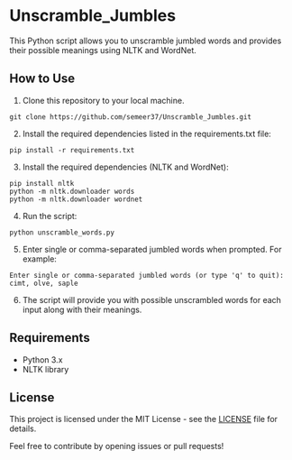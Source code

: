# Unscramble_Jumbles
This Python script allows you to unscramble jumbled words and provides their possible meanings using NLTK and WordNet.

## How to Use

1. Clone this repository to your local machine.

```shell
git clone https://github.com/semeer37/Unscramble_Jumbles.git
```

2. Install the required dependencies listed in the requirements.txt file:
```shell
pip install -r requirements.txt
```

3. Install the required dependencies (NLTK and WordNet):

```shell
pip install nltk
python -m nltk.downloader words
python -m nltk.downloader wordnet
```

4. Run the script:

```shell
python unscramble_words.py
```

5. Enter single or comma-separated jumbled words when prompted. For example:

```shell
Enter single or comma-separated jumbled words (or type 'q' to quit): cimt, olve, saple
```

6. The script will provide you with possible unscrambled words for each input along with their meanings.

## Requirements

- Python 3.x
- NLTK library

## License

This project is licensed under the MIT License - see the [LICENSE](LICENSE) file for details.

Feel free to contribute by opening issues or pull requests!

```
